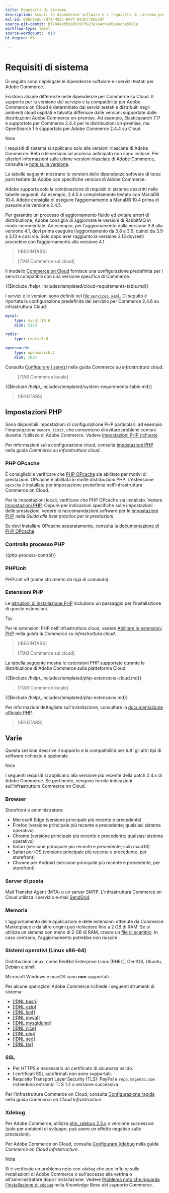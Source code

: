 ```yaml
---
title: Requisiti di sistema
description: Scopri le dipendenze software e i requisiti di sistema per Adobe Commerce. Scopri le configurazioni testate per garantire la compatibilità con il tuo ambiente di implementazione.
exl-id: 008c9edc-7d72-403c-847f-0e3b77bbb197
source-git-commit: bf7049ad5b805397f823e7e4cb430e9ecca5965e
workflow-type: tm+mt
source-wordcount: '818'
ht-degree: 0%

---
```


# Requisiti di sistema

Di seguito sono riepilogate le dipendenze software e i servizi testati per Adobe Commerce.

Esistono alcune differenze nelle dipendenze per Commerce su Cloud. Il supporto per la versione del servizio e la compatibilità per Adobe Commerce on Cloud è determinato dai servizi testati e distribuiti negli ambienti cloud ospitati e talvolta differisce dalle versioni supportate dalle distribuzioni Adobe Commerce on-premise. Ad esempio, Elasticsearch 7.17 è supportato per Commerce 2.4.4 per le distribuzioni on-premise, ma OpenSearch 1 è supportato per Adobe Commerce 2.4.4 su Cloud.

>[!NOTE]
>
>I requisiti di sistema si applicano solo alle versioni rilasciate di Adobe Commerce. Beta o le versioni ad accesso anticipato non sono incluse. Per ulteriori informazioni sulle ultime versioni rilasciate di Adobe Commerce, consulta le [note sulla versione](../release/release-notes/overview.md).

Le tabelle seguenti mostrano le versioni delle dipendenze software di terze parti testate da Adobe con specifiche versioni di Adobe Commerce.

Adobe supporta solo la combinazione di requisiti di sistema descritti nelle tabelle seguenti. Ad esempio, 2.4.5 è completamente testato con MariaDB 10.4. Adobe consiglia di eseguire l’aggiornamento a MariaDB 10.4 prima di passare alla versione 2.4.5.

Per garantire un processo di aggiornamento fluido ed evitare errori di distribuzione, Adobe consiglia di aggiornare le versioni di RabbitMQ in modo incrementale. Ad esempio, per l’aggiornamento dalla versione 3.8 alla versione 4.1, devi prima eseguire l’aggiornamento da 3.8 a 3.9, quindi da 3.9 a 3.10 e così via. Solo dopo aver raggiunto la versione 3.13 dovresti procedere con l’aggiornamento alla versione 4.1.

>[!BEGINTABS]

>[!TAB Commerce sul cloud]

Il modello [Commerce on Cloud](https://github.com/magento/magento-cloud) fornisce una configurazione predefinita per i servizi compatibili con una versione specifica di Commerce.

{{$include /help/_includes/templated/cloud-requirements-table.md}}

I servizi e le versioni sono definiti nel [file `services.yaml`](https://github.com/magento/magento-cloud/blob/master/.magento/services.yaml). Di seguito è riportata la configurazione predefinita del servizio per Commerce 2.4.6 su infrastruttura Cloud:

```yaml
mysql:
    type: mysql:10.6
    disk: 5120

redis:
    type: redis:7.0

opensearch:
    type: opensearch:2
    disk: 1024
```

Consulta [Configurare i servizi](https://experienceleague.adobe.com/docs/commerce-cloud-service/user-guide/configure/service/services-yaml.html?lang=it) nella guida _Commerce su infrastruttura cloud_.

>[!TAB Commerce locale]

{{$include /help/_includes/templated/system-requirements-table.md}}

>[!ENDTABS]

## Impostazioni PHP

Sono disponibili impostazioni di configurazione PHP particolari, ad esempio l&#39;impostazione `memory_limit`, che consentono di evitare problemi comuni durante l&#39;utilizzo di Adobe Commerce. Vedere [Impostazioni PHP richieste](prerequisites/php-settings.md).

Per informazioni sulla configurazione cloud, consulta [Impostazioni PHP](https://experienceleague.adobe.com/docs/commerce-cloud-service/user-guide/configure/app/php-settings.html?lang=it) nella guida _Commerce su infrastruttura cloud_.

### PHP OPcache

È consigliabile verificare che [PHP OPcache](https://www.php.net/manual/en/intro.opcache.php) sia abilitato per motivi di prestazioni. OPcache è abilitata in molte distribuzioni PHP. L&#39;estensione `opcache` è installata per impostazione predefinita nell&#39;infrastruttura Commerce on Cloud.

Per le impostazioni locali, verificare che PHP OPcache sia installato. Vedere [Impostazioni PHP](prerequisites/php-settings.md). Oppure per indicazioni specifiche sulle impostazioni delle prestazioni, vedere le raccomandazioni software per le [impostazioni PHP](https://experienceleague.adobe.com/docs/commerce-operations/performance-best-practices/software.html?lang=it#php-settings) nella _Guida alle best practice per le prestazioni_.

Se devi installare OPcache separatamente, consulta la [documentazione di PHP OPcache](https://www.php.net/manual/en/opcache.setup.php).

### Controllo processo PHP

{{php-process-control}}

### PHPUnit

PHPUnit v9 (come strumento da riga di comando).

### Estensioni PHP

Le [istruzioni di installazione PHP](prerequisites/php-settings.md) includono un passaggio per l&#39;installazione di queste estensioni.

>[!TIP]
>
>Per le estensioni PHP nell&#39;infrastruttura cloud, vedere [Abilitare le estensioni PHP](https://experienceleague.adobe.com/docs/commerce-cloud-service/user-guide/configure/app/php-settings.html?lang=it#enable-extensions) nella _guida di Commerce su infrastruttura cloud_.

>[!BEGINTABS]

>[!TAB Commerce sul cloud]

La tabella seguente mostra le estensioni PHP supportate durante la distribuzione di Adobe Commerce sulla piattaforma Cloud.

{{$include /help/_includes/templated/php-extensions-cloud.md}}

>[!TAB Commerce locale]

{{$include /help/_includes/templated/php-extensions.md}}

Per informazioni dettagliate sull&#39;installazione, consultare la [documentazione ufficiale PHP](https://www.php.net/manual/en/extensions.php).

>[!ENDTABS]

## Varie

Questa sezione descrive il supporto e la compatibilità per tutti gli altri tipi di software richiesto e opzionale.

>[!NOTE]
>
>I seguenti requisiti si applicano alla versione più recente della patch 2.4.x di Adobe Commerce. Se pertinente, vengono fornite indicazioni sull’infrastruttura Commerce on Cloud.

### Browser

Storefront e amministratore:

- Microsoft Edge (versione principale più recente e precedente)
- Firefox (versione principale più recente e precedente; qualsiasi sistema operativo)
- Chrome (versione principale più recente e precedente; qualsiasi sistema operativo)
- Safari (versione principale più recente e precedente; solo macOS)
- Safari per iOS (versione principale più recente e precedente, per storefront)
- Chrome per Android (versione principale più recente e precedente, per storefront)

### Server di posta

Mail Transfer Agent (MTA) o un server SMTP. L&#39;infrastruttura Commerce on Cloud utilizza il servizio e-mail [SendGrid](https://experienceleague.adobe.com/docs/commerce-cloud-service/user-guide/project/sendgrid.html?lang=it).

### Memoria

L’aggiornamento delle applicazioni e delle estensioni ottenute da Commerce Marketplace e da altre origini può richiedere fino a 2 GB di RAM. Se si utilizza un sistema con meno di 2 GB di RAM, creare un [file di scambio](https://support.magento.com/hc/en-us/articles/360032980432). In caso contrario, l&#39;aggiornamento potrebbe non riuscire.

### Sistemi operativi (Linux x86-64)

Distribuzioni Linux, come RedHat Enterprise Linux (RHEL), CentOS, Ubuntu, Debian e simili.

Microsoft Windows e macOS sono **non** supportati.

Per alcune operazioni Adobe Commerce richiede i seguenti strumenti di sistema:

- [[!DNL bash]](https://www.gnu.org/software/bash/)
- [[!DNL gzip]](https://www.gzip.org/)
- [[!DNL lsof]](https://linux.die.net/man/8/lsof)
- [[!DNL mysql]](https://www.mysql.com/)
- [[!DNL mysqldump]](https://dev.mysql.com/doc/refman/8.0/en/mysqldump.html)
- [[!DNL nice]](https://linux.die.net/man/1/nice)
- [[!DNL php]](https://www.php.net/)
- [[!DNL sed]](https://www.gnu.org/software/sed/manual/sed.html)
- [[!DNL tar]](https://linux.die.net/man/1/tar)

### SSL

- Per HTTPS è necessario un certificato di sicurezza valido.
- I certificati SSL autofirmati non sono supportati.
- Requisito Transport Layer Security (TLS): PayPal e `repo.magento.com` richiedono entrambi TLS 1.2 o versione successiva.

Per l&#39;infrastruttura Commerce on Cloud, consulta [Configurazione rapida](https://experienceleague.adobe.com/docs/commerce-cloud-service/user-guide/cdn/setup-fastly/fastly-configuration.html?lang=it) nella guida _Commerce on Cloud Infrastructure_.

### Xdebug

Per Adobe Commerce, utilizza [php_xdebug 2.5.x](https://xdebug.org/download) o versione successiva (solo per ambienti di sviluppo; può avere un effetto negativo sulle prestazioni).

Per Adobe Commerce on Cloud, consulta [Configurare Xdebug](https://experienceleague.adobe.com/docs/commerce-cloud-service/user-guide/develop/test/debug.html?lang=it) nella guida _Commerce on Cloud Infrastructure_.

>[!NOTE]
>
>Si è verificato un problema noto con `xdebug` che può influire sulle installazioni di Adobe Commerce o sull&#39;accesso alla vetrina o all&#39;amministratore dopo l&#39;installazione. Vedere [Problema noto che riguarda l&#39;installazione di `xdebug`](https://experienceleague.adobe.com/docs/commerce-knowledge-base/kb/troubleshooting/miscellaneous/known-issues-that-affect-installation.html?lang=it) nella _Knowledge Base del supporto Commerce_.


<!-- Last updated from includes: 2025-10-10 11:54:17 -->
